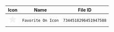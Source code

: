 | Icon | Name | File ID |
| ---  | ---  | ---     |
| ![](Favorite%20On%20Icon.png) | `Favorite On Icon` | `7344518296451947588` |
